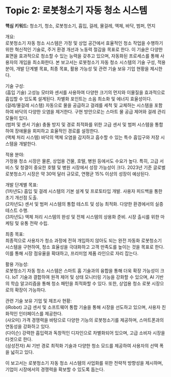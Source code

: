 # Topic 2: 로봇청소기 자동 청소 시스템
**핵심 키워드:** 청소기, 청소, 로봇청소기, 흡입, 걸레, 물걸레, 액체, 바닥, 범퍼, 먼지

개요:  
로봇청소기 자동 청소 시스템은 가정 및 상업 공간에서 효율적인 청소 작업을 수행하기 위한 혁신적인 기술로, 주거 환경 개선과 노동력 절감을 목표로 한다. 이 기술은 다양한 표면을 효과적으로 청소할 수 있는 능력을 갖추고 있으며, 자동화된 프로세스를 통해 사용자의 개입을 최소화한다. 본 보고서는 로봇청소기 자동 청소 시스템의 기술 구성, 적용 분야, 개발 단계별 목표, 최종 목표, 활용 가능성 및 관련 기술 보유 기업 현황을 제시한다.

기술 구성:  
(흡입 기술) 고성능 모터와 센서를 사용하여 다양한 크기의 먼지와 이물질을 효과적으로 흡입할 수 있도록 설계된다. 차별화 포인트는 소음 최소화 및 에너지 효율성이다.  
(걸레/물걸레 시스템) 자동으로 물을 공급하고 걸레를 세척 및 교체하는 시스템을 포함하여 바닥의 다양한 오염을 제거한다. 구현 방안으로는 스마트 물 공급 제어와 걸레 관리 모듈이 있다.  
(범퍼 및 센서 기술) 충돌 방지 및 경로 최적화를 위한 고급 센서 및 범퍼 시스템을 통합하여 장애물을 회피하고 효율적인 경로를 설정한다.  
(액체 처리 시스템) 바닥의 액체 오염을 감지하고 흡수할 수 있는 특수 흡입구와 저장 시스템을 개발한다.

적용 분야:  
가정용 청소 시장은 물론, 상업용 건물, 호텔, 병원 등에서도 수요가 높다. 특히, 고급 서비스 및 청결이 중요한 호텔 및 병원 시장에서 성장 가능성이 크다. 2023년 기준 글로벌 로봇청소기 시장은 약 30억 달러 규모로, 연평균 15% 이상의 성장이 예상된다.

개발 단계별 목표:  
(1차년도) 흡입 및 걸레 시스템의 기본 설계 및 프로토타입 개발. 사용자 피드백을 통한 초기 개선점 도출.  
(2차년도) 센서 및 범퍼 시스템의 통합 테스트 및 성능 최적화. 다양한 환경에서의 실증 테스트 수행.  
(3차년도) 액체 처리 시스템의 완성 및 전체 시스템의 상용화 준비. 시장 출시를 위한 마케팅 및 유통 전략 수립.

최종 목표:  
최종적으로 사용자가 청소 과정에 전혀 개입하지 않아도 되는 완전 자동화 로봇청소기 시스템을 구현하여, 청소 효율성을 극대화하고 고객 만족도를 높이는 것을 목표로 한다. 이를 통해 시장 점유율을 확대하고, 프리미엄 제품 라인으로 자리 잡는다.

활용 가능성:  
로봇청소기 자동 청소 시스템은 스마트 홈 기술과의 융합을 통해 더욱 확장 가능성이 크다. IoT 기술과 결합하여 원격 제어 및 상태 모니터링 기능을 강화할 수 있으며, AI 기반의 학습 알고리즘을 통해 청소 패턴을 최적화할 수 있다. 또한, 상업용 청소 로봇 시장으로의 확장이 가능하다.

관련 기술 보유 기업 및 제조사 현황:  
(iRobot) 고급 센서 및 소프트웨어 통합 기술을 통해 시장을 선도하고 있으며, 사용자 친화적인 인터페이스를 제공한다.  
(샤오미) 가격 경쟁력을 바탕으로 다양한 기능의 로봇청소기를 제공하며, 스마트폰과의 연동성을 강화하고 있다.  
(다이슨) 강력한 흡입력과 독창적인 디자인으로 차별화되어 있으며, 고급 소비자 시장을 타겟으로 한다.  
(삼성전자) AI 기반 경로 최적화 기술과 다양한 청소 모드를 제공하여 사용자의 선택 폭을 넓히고 있다.

이 보고서는 로봇청소기 자동 청소 시스템의 사업화를 위한 전략적 방향성을 제시하며, 기업이 시장에서의 경쟁력을 확보할 수 있도록 돕는다.